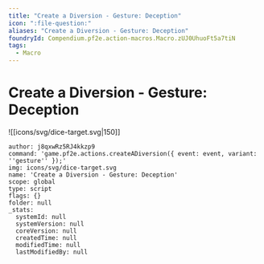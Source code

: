 ```yaml
---
title: "Create a Diversion - Gesture: Deception"
icon: ":file-question:"
aliases: "Create a Diversion - Gesture: Deception"
foundryId: Compendium.pf2e.action-macros.Macro.zUJ0UhuoFt5a7tiN
tags:
  - Macro
---
```


# Create a Diversion - Gesture: Deception
![[icons/svg/dice-target.svg|150]]

```Macro
author: j8qxwRz5RJ4kkzp9
command: 'game.pf2e.actions.createADiversion({ event: event, variant: ''gesture'' });'
img: icons/svg/dice-target.svg
name: 'Create a Diversion - Gesture: Deception'
scope: global
type: script
flags: {}
folder: null
_stats:
  systemId: null
  systemVersion: null
  coreVersion: null
  createdTime: null
  modifiedTime: null
  lastModifiedBy: null
```
